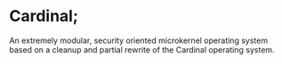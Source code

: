 # Cardinal;
An extremely modular, security oriented microkernel operating system based on a cleanup and partial rewrite of the Cardinal operating system.
